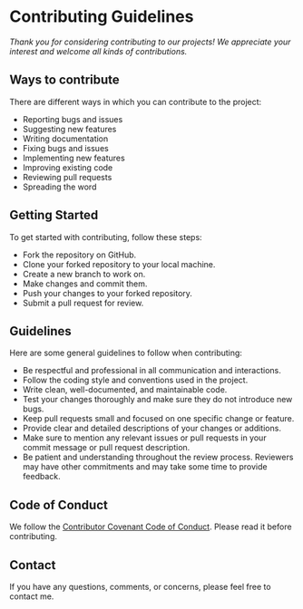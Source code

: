 # Contributing Guidelines
*Thank you for considering contributing to our projects! We appreciate your interest and welcome all kinds of contributions.*

## Ways to contribute
There are different ways in which you can contribute to the project:

- Reporting bugs and issues
- Suggesting new features
- Writing documentation
- Fixing bugs and issues
- Implementing new features
- Improving existing code
- Reviewing pull requests
- Spreading the word

## Getting Started
To get started with contributing, follow these steps:

- Fork the repository on GitHub.
- Clone your forked repository to your local machine.
- Create a new branch to work on.
- Make changes and commit them.
- Push your changes to your forked repository.
- Submit a pull request for review.

## Guidelines
Here are some general guidelines to follow when contributing:

- Be respectful and professional in all communication and interactions.
- Follow the coding style and conventions used in the project.
- Write clean, well-documented, and maintainable code.
- Test your changes thoroughly and make sure they do not introduce new bugs.
- Keep pull requests small and focused on one specific change or feature.
- Provide clear and detailed descriptions of your changes or additions.
- Make sure to mention any relevant issues or pull requests in your commit message or pull request description.
- Be patient and understanding throughout the review process. Reviewers may have other commitments and may take some time to provide feedback.

## Code of Conduct
We follow the [Contributor Covenant Code of Conduct](https://www.contributor-covenant.org/version/2/0/code_of_conduct/). Please read it before contributing.

## Contact
If you have any questions, comments, or concerns, please feel free to contact me.